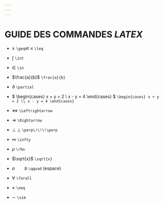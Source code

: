 ```yaml
---
---
---
```


# GUIDE DES COMMANDES $LATEX$

-    $\geq$ `\geq`et $\leq$ `\leq`

-   $\int$ `\int`

-   $\in$ `\in`

-   $\frac{a}{b}$ `\frac{a}{b}`

-   $\partial$ `\partial`

-   $
    \begin{cases}
    x + y = 2 \\
    x - y = 4
    \end{cases}
    $ `\begin{cases}
    x + y = 2 \\
    x - y = 4
    \end{cases}`

-   $\Leftrightarrow$ `\Leftrightarrow`

-   $\Rightarrow$ `\Rightarrow`

-   $\perp\!\!\!\perp$ `\perp\!\!\!\perp`

-   $\infty$ `\infty`

-   $\rho$ `\rho`

-   $\sqrt{x}$ `\sqrt{x}`

-   $a\qquad b$ `\qquad` (espace)

-   $\forall$ `\forall`

-   $\neq$ `\neq`

-   $\sim$ `\sim`
